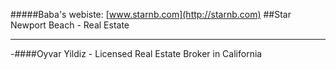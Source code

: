 #####Baba's webiste: [www.starnb.com](http://starnb.com)
##Star Newport Beach - Real Estate
________________________
-####Oyvar Yildiz - Licensed Real Estate Broker in California
